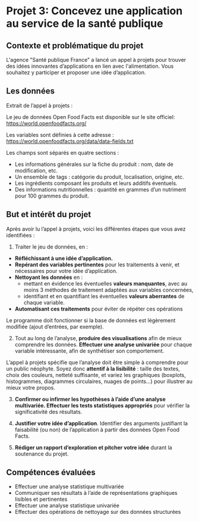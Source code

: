 <h1>Projet 3: Concevez une application au service de la santé publique</h1>

<h2>Contexte et problématique du projet</h2>

L'agence "Santé publique France" a lancé un appel à projets pour trouver des idées innovantes d’applications en lien avec l'alimentation. Vous souhaitez y participer et proposer une idée d’application.

<h2>Les données</h2>

Extrait de l’appel à projets :

Le jeu de données Open Food Facts est disponible sur le site officiel:
https://world.openfoodfacts.org/

Les variables sont définies à cette adresse :
https://world.openfoodfacts.org/data/data-fields.txt

Les champs sont séparés en quatre sections :

- Les informations générales sur la fiche du produit : nom, date de modification, etc.
- Un ensemble de tags : catégorie du produit, localisation, origine, etc.
- Les ingrédients composant les produits et leurs additifs éventuels.
- Des informations nutritionnelles : quantité en grammes d’un nutriment pour 100 grammes du produit.

<h2>But et intérêt du projet</h2>

Après avoir lu l’appel à projets, voici les différentes étapes que vous avez identifiées :

1) Traiter le jeu de données, en :

- **Réfléchissant à une idée d’application.**
- **Repérant des variables pertinentes** pour les traitements à venir, et nécessaires pour votre idée d’application.
- **Nettoyant les données** en :
  - mettant en évidence les éventuelles **valeurs manquantes**, avec au moins 3 méthodes de traitement adaptées aux variables concernées,
  - identifiant et en quantifiant les éventuelles **valeurs aberrantes** de chaque variable.
- **Automatisant ces traitements** pour éviter de répéter ces opérations

Le programme doit fonctionner si la base de données est légèrement modifiée (ajout d’entrées, par exemple).

2) Tout au long de l’analyse, **produire des visualisations** afin de mieux comprendre les données. **Effectuer une analyse univariée** pour chaque variable intéressante, afin de synthétiser son comportement.

L’appel à projets spécifie que l’analyse doit être simple à comprendre pour un public néophyte. Soyez donc **attentif à la lisibilité** : taille des textes, choix des couleurs, netteté suffisante, et variez les graphiques (boxplots, histogrammes, diagrammes circulaires, nuages de points…) pour illustrer au mieux votre propos.

3) **Confirmer ou infirmer les hypothèses à l’aide d’une analyse multivariée. Effectuer les tests statistiques appropriés** pour vérifier la significativité des résultats.

4) **Justifier votre idée d’application**. Identifier des arguments justifiant la faisabilité (ou non) de l’application à partir des données Open Food Facts.

5) **Rédiger un rapport d’exploration et pitcher votre idée** durant la soutenance du projet.

<h2>Compétences évaluées</h2>

- Effectuer une analyse statistique multivariée
- Communiquer ses résultats à l’aide de représentations graphiques lisibles et pertinentes
- Effectuer une analyse statistique univariée
- Effectuer des opérations de nettoyage sur des données structurées

